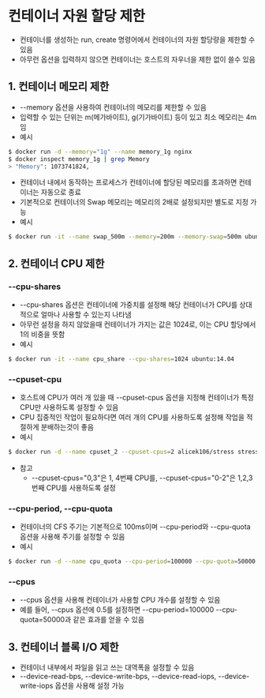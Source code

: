 # 컨테이너 자원 할당 제한
- 컨테이너를 생성하는 run, create 명령어에서 컨테이너의 자원 할당량을 제한할 수 있음
- 아무런 옵션을 입력하지 않으면 컨테이너는 호스트의 자우너을 제한 없이 쓸수 있음

## 1. 컨테이너 메모리 제한
- --memory 옵션을 사용하여 컨테이너의 메모리를 제한할 수 있음
- 입력할 수 있는 단위는 m(메가바이트), g(기가바이트) 등이 있고 최소 메모리는 4m임
- 예시
```bash
$ docker run -d --memory="1g" --name memory_1g nginx 
$ docker inspect memory_1g | grep Memory
> "Memory": 1073741824,
```
- 컨테이너 내에서 동작하는 프로세스가 컨테이너에 할당된 메모리를 초과하면 컨테이너는 자동으로 종료
- 기본적으로 컨테이너의 Swap 메모리는 메모리의 2배로 설정되지만 별도로 지정 가능
- 예시
```bash
$ docker run -it --name swap_500m --memory=200m --memory-swap=500m ubuntu:14.04
``` 

## 2. 컨테이너 CPU 제한
### --cpu-shares
- --cpu-shares 옵션은 컨테이너에 가중치를 설정해 해당 컨테이너가 CPU를 상대적으로 얼마나 사용할 수 있는지 나타냄
- 아무런 설정을 하지 않았을때 컨테이너가 가지는 값은 1024로, 이는 CPU 할당에서 1의 비중을 뜻함
- 예시
```bash
$ docker run -it --name cpu_share --cpu-shares=1024 ubuntu:14.04
```

### --cpuset-cpu
- 호스트에 CPU가 여러 개 있을 때 --cpuset-cpus 옵션을 지정해 컨테이너가 특정 CPU만 사용하도록 설정할 수 있음
- CPU 집중적인 작업이 필요하다면 여러 개의 CPU를 사용하도록 설정해 작업을 적절하게 분배하는것이 좋음
- 예시
```bash
$ docker run -d --name cpuset_2 --cpuset-cpus=2 alicek106/stress stress --cpu 1
```
- 참고
  - --cpuset-cpus="0,3"은 1, 4번째 CPU를, --cpuset-cpus="0-2"은 1,2,3번째 CPU를 사용하도록 설정

### --cpu-period, --cpu-quota
- 컨테이너의 CFS 주기는 기본적으로 100ms이며 --cpu-period와 --cpu-quota 옵션을 사용해 주기를 설정할 수 있음
- 예시
```bash
$ docker run -d --name cpu_quota --cpu-period=100000 --cpu-quota=50000 alicek106/stress stress --cpu 1
```

### --cpus
- --cpus 옵션을 사용해 컨테이너가 사용할 CPU 개수를 설정할 수 있음
- 예를 들어, --cpus 옵션에 0.5를 설정하면 --cpu-period=100000 --cpu-quota=50000과 같은 효과를 얻을 수 있음

## 3. 컨테이너 블록 I/O 제한
- 컨테이너 내부에서 파일을 읽고 쓰는 대역폭을 설정할 수 있음
- --device-read-bps, --device-write-bps, --device-read-iops, --device-write-iops 옵션을 사용해 설정 가능